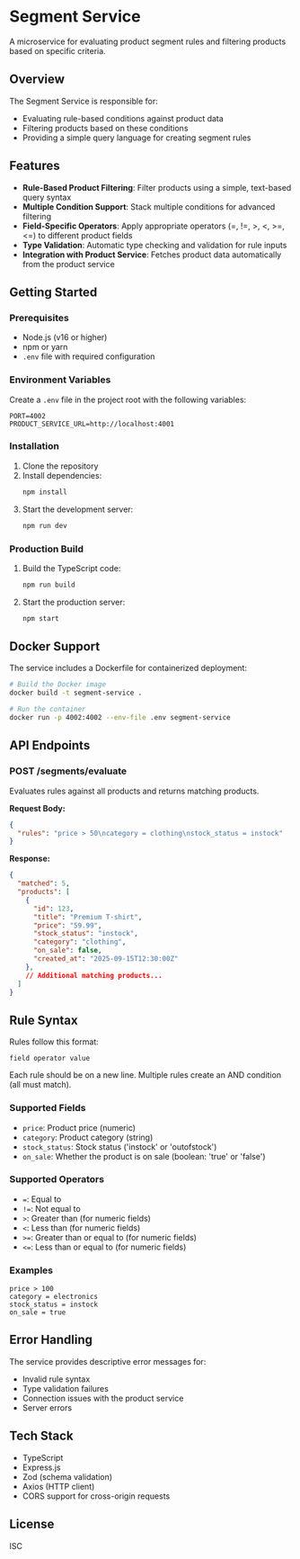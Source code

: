 # Segment Service

A microservice for evaluating product segment rules and filtering products based on specific criteria.

## Overview

The Segment Service is responsible for:
- Evaluating rule-based conditions against product data
- Filtering products based on these conditions
- Providing a simple query language for creating segment rules

## Features

- **Rule-Based Product Filtering**: Filter products using a simple, text-based query syntax
- **Multiple Condition Support**: Stack multiple conditions for advanced filtering
- **Field-Specific Operators**: Apply appropriate operators (=, !=, >, <, >=, <=) to different product fields
- **Type Validation**: Automatic type checking and validation for rule inputs
- **Integration with Product Service**: Fetches product data automatically from the product service

## Getting Started

### Prerequisites

- Node.js (v16 or higher)
- npm or yarn
- `.env` file with required configuration

### Environment Variables

Create a `.env` file in the project root with the following variables:

```
PORT=4002
PRODUCT_SERVICE_URL=http://localhost:4001
```

### Installation

1. Clone the repository
2. Install dependencies:
   ```bash
   npm install
   ```
3. Start the development server:
   ```bash
   npm run dev
   ```

### Production Build

1. Build the TypeScript code:
   ```bash
   npm run build
   ```
2. Start the production server:
   ```bash
   npm start
   ```

## Docker Support

The service includes a Dockerfile for containerized deployment:

```bash
# Build the Docker image
docker build -t segment-service .

# Run the container
docker run -p 4002:4002 --env-file .env segment-service
```

## API Endpoints

### POST /segments/evaluate

Evaluates rules against all products and returns matching products.

**Request Body:**

```json
{
  "rules": "price > 50\ncategory = clothing\nstock_status = instock"
}
```

**Response:**

```json
{
  "matched": 5,
  "products": [
    {
      "id": 123,
      "title": "Premium T-shirt",
      "price": "59.99",
      "stock_status": "instock",
      "category": "clothing",
      "on_sale": false,
      "created_at": "2025-09-15T12:30:00Z"
    },
    // Additional matching products...
  ]
}
```

## Rule Syntax

Rules follow this format:
```
field operator value
```

Each rule should be on a new line. Multiple rules create an AND condition (all must match).

### Supported Fields

- `price`: Product price (numeric)
- `category`: Product category (string)
- `stock_status`: Stock status ('instock' or 'outofstock')
- `on_sale`: Whether the product is on sale (boolean: 'true' or 'false')

### Supported Operators

- `=`: Equal to
- `!=`: Not equal to
- `>`: Greater than (for numeric fields)
- `<`: Less than (for numeric fields)
- `>=`: Greater than or equal to (for numeric fields)
- `<=`: Less than or equal to (for numeric fields)

### Examples

```
price > 100
category = electronics
stock_status = instock
on_sale = true
```

## Error Handling

The service provides descriptive error messages for:
- Invalid rule syntax
- Type validation failures
- Connection issues with the product service
- Server errors

## Tech Stack

- TypeScript
- Express.js
- Zod (schema validation)
- Axios (HTTP client)
- CORS support for cross-origin requests

## License

ISC
